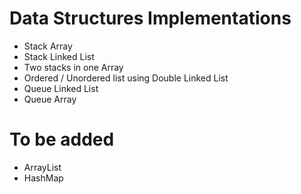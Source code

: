 # Data Structures Implementations

- Stack Array
- Stack Linked List
- Two stacks in one Array
- Ordered / Unordered list using Double Linked List
- Queue Linked List
- Queue Array

# To be added
- ArrayList
- HashMap
